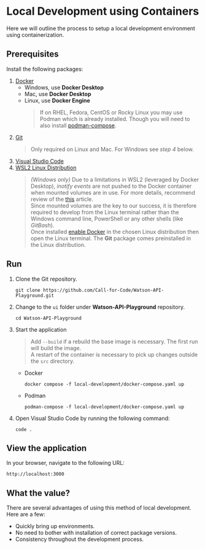 # Local Development using Containers

Here we will outline the process to setup a local development environment using containerization.

## Prerequisites

Install the following packages:

1.  [Docker](https://docs.docker.com/engine/install/)
    - Windows, use **Docker Desktop**
    - Mac, use **Docker Desktop**
    - Linux, use **Docker Engine**
      > If on RHEL, Fedora, CentOS or Rocky Linux you may use Podman which is already installed. Though you will need to also install [podman-compose](https://github.com/containers/podman-compose).
2.  [Git](https://github.com/git-guides/install-git)
    > Only required on Linux and Mac. For Windows see _step 4_ below.
3.  [Visual Studio Code](https://code.visualstudio.com/download)
4.  [WSL2 Linux Distribution](https://docs.microsoft.com/en-us/windows/wsl/install)
    > _(Windows only)_ Due to a limitations in WSL2 (leveraged by Docker Desktop), _inotify events_ are not pushed to the Docker container when mounted volumes are in use. For more details, recommend review of the [this](https://docs.docker.com/desktop/windows/wsl/#best-practices) article.<br />
    > Since mounted volumes are the key to our success, it is therefore required to develop from the Linux terminal rather than the Windows command line, PowerShell or any other shells (like _GitBash_).<br />
    > Once installed [enable Docker](https://docs.docker.com/desktop/windows/wsl/#enabling-docker-support-in-wsl-2-distros) in the chosen Linux distribution then open the Linux terminal. The **Git** package comes preinstalled in the Linux distribution.

## Run

1.  Clone the Git repository.
    ```
    git clone https://github.com/Call-for-Code/Watson-API-Playground.git
    ```
2.  Change to the `ui` folder under **Watson-API-Playground** repository.
    ```
    cd Watson-API-Playground
    ```
3.  Start the application
    > Add `--build` if a rebuild the base image is necessary. The first run will build the image.<br />A restart of the container is necessary to pick up changes outside the `src` directory.
    - Docker
      ```
      docker compose -f local-development/docker-compose.yaml up
      ```
    - Podman
      ```
      podman-compose -f local-development/docker-compose.yaml up
      ```
4.  Open Visual Studio Code by running the following command:
    ```
    code .
    ```

## View the application

In your browser, navigate to the following URL:

```
http://localhost:3000
```

## What the value?

There are several advantages of using this method of local development. Here are a few:

- Quickly bring up environments.
- No need to bother with installation of correct package versions.
- Consistency throughout the development process.
